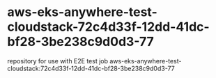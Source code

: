 # aws-eks-anywhere-test-cloudstack-72c4d33f-12dd-41dc-bf28-3be238c9d0d3-77
repository for use with E2E test job aws-eks-anywhere-test-cloudstack:72c4d33f-12dd-41dc-bf28-3be238c9d0d3-77
